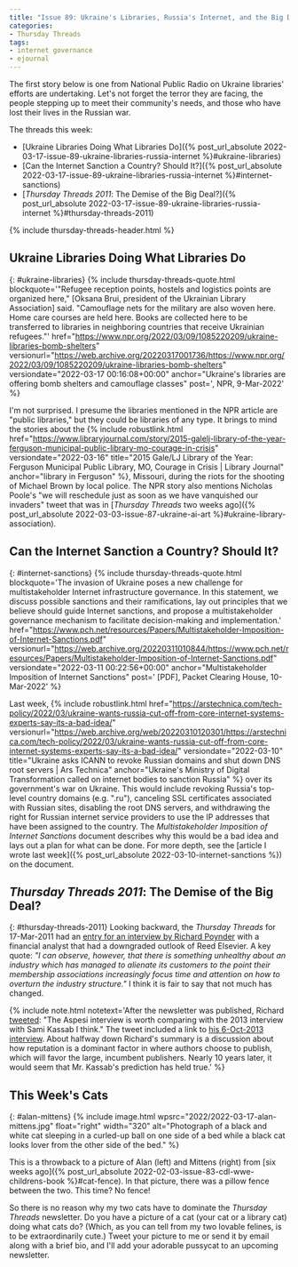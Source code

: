 ```yaml
---
title: "Issue 89: Ukraine's Libraries, Russia's Internet, and the Big Deal"
categories:
- Thursday Threads
tags:
- internet governance
- ejournal
---
```


The first story below is one from National Public Radio on Ukraine libraries' efforts are undertaking. 
Let's not forget the terror they are facing, the people stepping up to meet their community's needs, and those who have lost their lives in the Russian war.

The threads this week:

* [Ukraine Libraries Doing What Libraries Do]({% post_url_absolute 2022-03-17-issue-89-ukraine-libraries-russia-internet %}#ukraine-libraries)
* [Can the Internet Sanction a Country? Should It?]({% post_url_absolute 2022-03-17-issue-89-ukraine-libraries-russia-internet %}#internet-sanctions)
* [_Thursday Threads 2011_: The Demise of the Big Deal?]({% post_url_absolute 2022-03-17-issue-89-ukraine-libraries-russia-internet %}#thursday-threads-2011)

{% include thursday-threads-header.html %}

## Ukraine Libraries Doing What Libraries Do
{: #ukraine-libraries}
{% include thursday-threads-quote.html
blockquote='"Refugee reception points, hostels and logistics points are organized here," [Oksana Brui, president of the Ukrainian Library Association] said. "Camouflage nets for the military are also woven here. Home care courses are held here. Books are collected here to be transferred to libraries in neighboring countries that receive Ukrainian refugees."'
href="https://www.npr.org/2022/03/09/1085220209/ukraine-libraries-bomb-shelters"
versionurl="https://web.archive.org/20220317001736/https://www.npr.org/2022/03/09/1085220209/ukraine-libraries-bomb-shelters"
versiondate="2022-03-17 00:16:08+00:00"
anchor="Ukraine's libraries are offering bomb shelters and camouflage classes"
post=', NPR, 9-Mar-2022'
%}

I'm not surprised. 
I presume the libraries mentioned in the NPR article are "public libraries," but they could be libraries of any type. 
It brings to mind the stories about the {% include robustlink.html href="https://www.libraryjournal.com/story/2015-galelj-library-of-the-year-ferguson-municipal-public-library-mo-courage-in-crisis" versiondate="2022-03-16" title="2015 Gale/LJ Library of the Year: Ferguson Municipal Public Library, MO, Courage in Crisis | Library Journal" anchor="library in Ferguson" %}, Missouri, during the riots for the shooting of Michael Brown by local police. 
The NPR story also mentions Nicholas Poole's "we will reschedule just as soon as we have vanquished our invaders" tweet that was in [_Thursday Threads_ two weeks ago]({% post_url_absolute 2022-03-03-issue-87-ukraine-ai-art %}#ukraine-library-association).

## Can the Internet Sanction a Country? Should It?
{: #internet-sanctions}
{% include thursday-threads-quote.html
blockquote='The invasion of Ukraine poses a new challenge for multistakeholder Internet infrastructure governance. In this statement, we discuss possible sanctions and their ramifications, lay out principles that we believe should guide Internet sanctions, and propose a multistakeholder governance mechanism to facilitate decision-making and implementation.'
href="https://www.pch.net/resources/Papers/Multistakeholder-Imposition-of-Internet-Sanctions.pdf"
versionurl="https://web.archive.org/20220311010844/https://www.pch.net/resources/Papers/Multistakeholder-Imposition-of-Internet-Sanctions.pdf"
versiondate="2022-03-11 00:22:56+00:00"
anchor="Multistakeholder Imposition of Internet Sanctions"
post=' [PDF], Packet Clearing House, 10-Mar-2022'
%}

Last week, {% include robustlink.html href="https://arstechnica.com/tech-policy/2022/03/ukraine-wants-russia-cut-off-from-core-internet-systems-experts-say-its-a-bad-idea/" versionurl="https://web.archive.org/web/20220310120301/https://arstechnica.com/tech-policy/2022/03/ukraine-wants-russia-cut-off-from-core-internet-systems-experts-say-its-a-bad-idea/" versiondate="2022-03-10" title="Ukraine asks ICANN to revoke Russian domains and shut down DNS root servers | Ars Technica" anchor="Ukraine's Ministry of Digital Transformation called on internet bodies to sanction Russia" %} over its government's war on Ukraine. 
This would include revoking Russia's top-level country domains (e.g. ".ru"), canceling SSL certificates associated with Russian sites, disabling the root DNS servers, and withdrawing the right for Russian internet service providers to use the IP addresses that have been assigned to the country. 
The _Multistakeholder Imposition of Internet Sanctions_ document describes why this would be a bad idea and lays out a plan for what can be done. 
For more depth, see the [article I wrote last week]({% post_url_absolute 2022-03-10-internet-sanctions %}) on the document.

## _Thursday Threads 2011_: The Demise of the Big Deal?
{: #thursday-threads-2011}
Looking backward, the _Thursday Threads_ for 17-Mar-2011 had an [entry for an interview by Richard Poynder](https://dltj.org/article/thursday-threads-2011w11/#big-deal) with a financial analyst that had a downgraded outlook of Reed Elsevier. 
A key quote: _"I can observe, however, that there is something unhealthy about an industry which has managed to alienate its customers to the point their membership associations increasingly focus time and attention on how to overturn the industry structure."_
I think it is fair to say that not much has changed.

{% include note.html notetext='After the newsletter was published, Richard <a href="https://twitter.com/RickyPo/status/1504434940573798411">tweeted</a>: "The Aspesi interview is worth comparing with the 2013 interview with Sami Kassab I think." The tweet included a link to <a href="https://poynder.blogspot.com/2013/10/media-research-analyst-at-exane-bnp.html" data-versionurl="https://web.archive.org/web/20220317124253/https://poynder.blogspot.com/2013/10/media-research-analyst-at-exane-bnp.html" data-versiondate="2022-03-17">his 6-Oct-2013 interview</a>.  About halfway down Richard&#039;s summary is a discussion about how reputation is a dominant factor in where authors choose to publish, which will favor the large, incumbent publishers.  Nearly 10 years later, it would seem that Mr. Kassab&#039;s prediction has held true.' %}

## This Week's Cats
{: #alan-mittens}
{% include image.html wpsrc="2022/2022-03-17-alan-mittens.jpg" float="right" width="320" alt="Photograph of a black and white cat sleeping in a curled-up ball on one side of a bed while a black cat looks lover from the other side of the bed." %} 

This is a throwback to a picture of Alan (left) and Mittens (right) from [six weeks ago]({% post_url_absolute 2022-02-03-issue-83-cdl-wwe-childrens-book %}#cat-fence). 
In that picture, there was a pillow fence between the two. 
This time? No fence!

So there is no reason why my two cats have to dominate the _Thursday Threads_ newsletter. 
Do you have a picture of a cat (your cat or a library cat) doing what cats do? 
(Which, as you can tell from my two lovable felines, is to be extraordinarily cute.) 
Tweet your picture to me or send it by email along with a brief bio, and I'll add your adorable pussycat to an upcoming newsletter.
